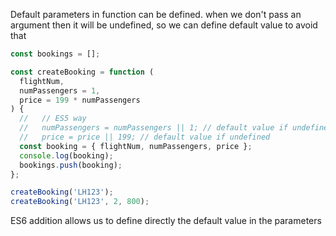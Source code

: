 
Default parameters in function can be defined.
when we don't pass an argument then it will be undefined, so we can define default value to avoid that 

```js
const bookings = [];

const createBooking = function (
  flightNum,
  numPassengers = 1,
  price = 199 * numPassengers
) {
  //   // ES5 way
  //   numPassengers = numPassengers || 1; // default value if undefined
  //   price = price || 199; // default value if undefined
  const booking = { flightNum, numPassengers, price };
  console.log(booking);
  bookings.push(booking);
};

createBooking('LH123');
createBooking('LH123', 2, 800);
```

ES6 addition allows us to define directly the default value in the parameters

